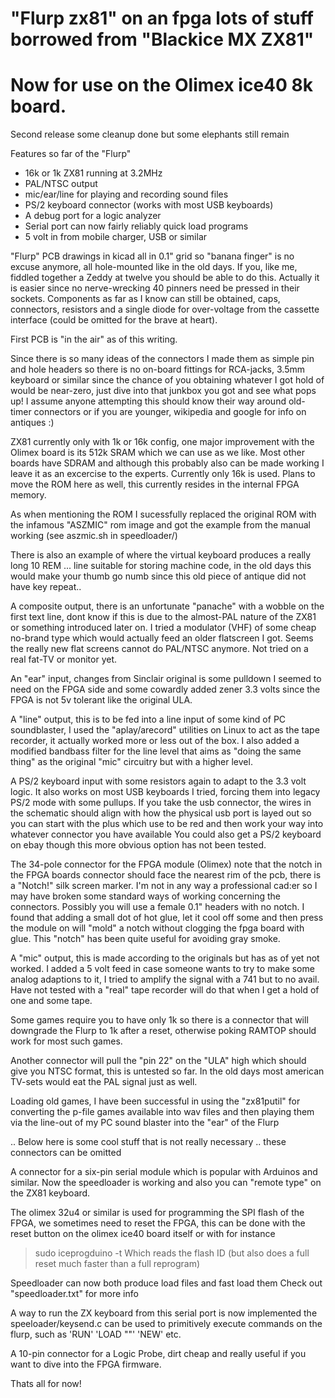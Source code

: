 # "Flurp zx81" on an fpga lots of stuff borrowed from "Blackice MX ZX81"
# Now for use on the Olimex ice40 8k board.

Second release some cleanup done but some elephants still remain

Features so far of the "Flurp"

* 16k or 1k ZX81 running at 3.2MHz
* PAL/NTSC output
* mic/ear/line for playing and recording sound files
* PS/2 keyboard connector (works with most USB keyboards)
* A debug port for a logic analyzer
* Serial port can now fairly reliably quick load programs
* 5 volt in from mobile charger, USB or similar

"Flurp" PCB drawings in kicad all in 0.1" grid so "banana finger" is no excuse
anymore, all hole-mounted like in the old days. If you, like me, fiddled
together a Zeddy at twelve you should be able to do this. Actually it is 
easier since no nerve-wrecking 40 pinners need be pressed in their sockets.
Components as far as I know can still be obtained, caps, connectors,
resistors and a single diode for over-voltage from the cassette interface
(could be omitted for the brave at heart).

First PCB is "in the air" as of this writing.

Since there is so many ideas of the connectors I made them as simple
pin and hole headers so there is no on-board fittings for RCA-jacks, 3.5mm
keyboard or similar since the chance of you obtaining whatever I got hold
of would be near-zero, just dive into that junkbox you got and see what
pops up!
I assume anyone attempting this should know their way around old-timer
connectors or if you are younger, wikipedia and google for info
on antiques :)

ZX81 currently only with 1k or 16k config, one major improvement with the
Olimex board is its 512k SRAM which we can use as we like.
Most other boards have SDRAM and although this probably also can
be made working I leave it as an excercise to the experts.
Currently only 16k is used. Plans to move the ROM here as well, this
currently resides in the internal FPGA memory.

As when mentioning the ROM I sucessfully replaced the original ROM with
the infamous "ASZMIC" rom image and got the example from the manual
working (see aszmic.sh in speedloader/) 

There is also an example of where the virtual keyboard produces a really
long 10 REM ... line suitable for storing machine code, in the old days
this would make your thumb go numb since this old piece of antique did not
have key repeat..

A composite output, there is an unfortunate "panache" with a wobble
on the first text line, dont know if this is due to the almost-PAL nature
of the ZX81 or something introduced later on. I tried a modulator (VHF) 
of some cheap no-brand type which would actually feed an older flatscreen
I got. Seems the really new flat screens cannot do PAL/NTSC anymore.
Not tried on a real fat-TV or monitor yet.

An "ear" input, changes from Sinclair original is some pulldown I seemed
to need on the FPGA side and some cowardly added zener 3.3 volts since
the FPGA is not 5v tolerant like the original ULA.

A "line" output, this is to be fed into a line input of some kind of PC 
soundblaster, I used the "aplay/arecord" utilities on Linux to act as the
tape recorder, it actually worked more or less out of the box.
I also added a modified bandbass filter for the line level that aims
as "doing the same thing" as the original "mic" circuitry but with a higher
level.

A PS/2 keyboard input with some resistors again to adapt to the
3.3 volt logic. It also works on most USB keyboards I tried, forcing them
into legacy PS/2 mode with some pullups.
If you take the usb connector, the wires in the schematic should align with
how the physical usb port is layed out so you can start with the plus which
use to be red and then work your way into whatever connector you have available
You could also get a PS/2 keyboard on ebay though this more obvious option
has not been tested.

The 34-pole connector for the FPGA module (Olimex) note that the notch in
the FPGA boards connector should face the nearest rim of the pcb, there is a 
"Notch!" silk screen marker. I'm not in any way a professional cad:er so
I may have broken some standard ways of working concerning the connectors.
Possibly you will use a female 0.1" headers with no notch. I found that
adding a small dot of hot glue, let it cool off some and then press the
module on will "mold" a notch without clogging the fpga board with glue.
This "notch" has been quite useful for avoiding gray smoke.

A "mic" output, this is made according to the originals but has as of yet
not worked. I added a 5 volt feed in case someone wants to try to make some
analog adaptions to it, I tried to amplify the signal with a 741 but to
no avail. Have not tested with a "real" tape recorder will do that when I
get a hold of one and some tape.

Some games require you to have only 1k so there is a connector that will
downgrade the Flurp to 1k after a reset, otherwise poking RAMTOP should
work for most such games.

Another connector will pull the "pin 22" on the "ULA" high which should
give you NTSC format, this is untested so far. In the old days most
american TV-sets would eat the PAL signal just as well.

Loading old games, I have been successful in using the "zx81putil" for
converting the p-file games available into wav files and then playing them
via the line-out of my PC sound blaster into the "ear" of the Flurp

.. Below here is some cool stuff that is not really necessary
.. these connectors can be omitted

A connector for a six-pin serial module which is popular with Arduinos
and similar. Now the speedloader is working and also you can "remote
type" on the ZX81 keyboard.

The olimex 32u4 or similar is used for programming the SPI flash of the
FPGA, we sometimes need to reset the FPGA, this can be done with the
reset button on the olimex ice40 board itself or with for instance
> sudo iceprogduino -t
Which reads the flash ID (but also does a full reset much faster than a full
 reprogram)

Speedloader can now both produce load files and fast load them
Check out "speedloader.txt" for more info

A way to run the ZX keyboard from this serial port is now implemented
the speeloader/keysend.c can be used to primitively execute commands
on the flurp, such as 'RUN' 'LOAD ""' 'NEW' etc.

A 10-pin connector for a Logic Probe, dirt cheap and really useful if you
want to dive into the FPGA firmware.

Thats all for now!

